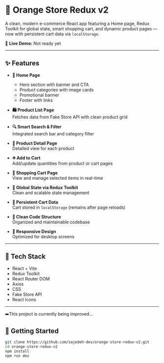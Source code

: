 # 🧡 Orange Store Redux v2

A clean, modern e-commerce React app featuring a Home page, Redux Toolkit for global state, smart shopping cart, and dynamic product pages — now with persistent cart data via `localStorage`.

🔗 **Live Demo:** 
    Not ready yet

---

## ✨ Features

- **🛒 Home Page**
  - Hero section with banner and CTA
  - Product categories with image cards
  - Promotional banner
  - Footer with links

- **🛍 Product List Page**  
  Fetches data from Fake Store API with clean product grid

- **🔍 Smart Search & Filter**  
  Integrated search bar and category filter

- **📄 Product Detail Page**  
  Detailed view for each product

- **➕ Add to Cart**  
  Add/update quantities from product or cart pages

- **🛒 Shopping Cart Page**  
  View and manage selected items in real-time

- **🧠 Global State via Redux Toolkit**  
  Clean and scalable state management

- **💾 Persistent Cart Data**  
  Cart stored in `localStorage` (remains after page reloads)

- **📁 Clean Code Structure**  
  Organized and maintainable codebase

- **📱 Responsive Design**  
  Optimized for desktop screens

---

## 🧰 Tech Stack

- React + Vite  
- Redux Toolkit  
- React Router DOM  
- Axios  
- CSS  
- Fake Store API  
- React Icons

---
➡️This project is currently being improved...

## 🚀 Getting Started

```bash
git clone https://github.com/sajedeh-dev/orange-store-redux-v2.git
cd orange-store-redux-v2
npm install
npm run dev

